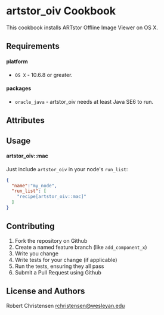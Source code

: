 artstor_oiv Cookbook
====================
This cookbook installs ARTstor Offline Image Viewer on OS X.

Requirements
------------
#### platform
- `OS X` - 10.6.8 or greater.

#### packages
- `oracle_java` - artstor_oiv needs at least Java SE6 to run.

Attributes
----------

Usage
-----
#### artstor_oiv::mac

Just include `artstor_oiv` in your node's `run_list`:

```json
{
  "name":"my_node",
  "run_list": [
    "recipe[artstor_oiv::mac]"
  ]
}
```

Contributing
------------

1. Fork the repository on Github
2. Create a named feature branch (like `add_component_x`)
3. Write you change
4. Write tests for your change (if applicable)
5. Run the tests, ensuring they all pass
6. Submit a Pull Request using Github

License and Authors
-------------------
Robert Christensen <rchristensen@wesleyan.edu>
